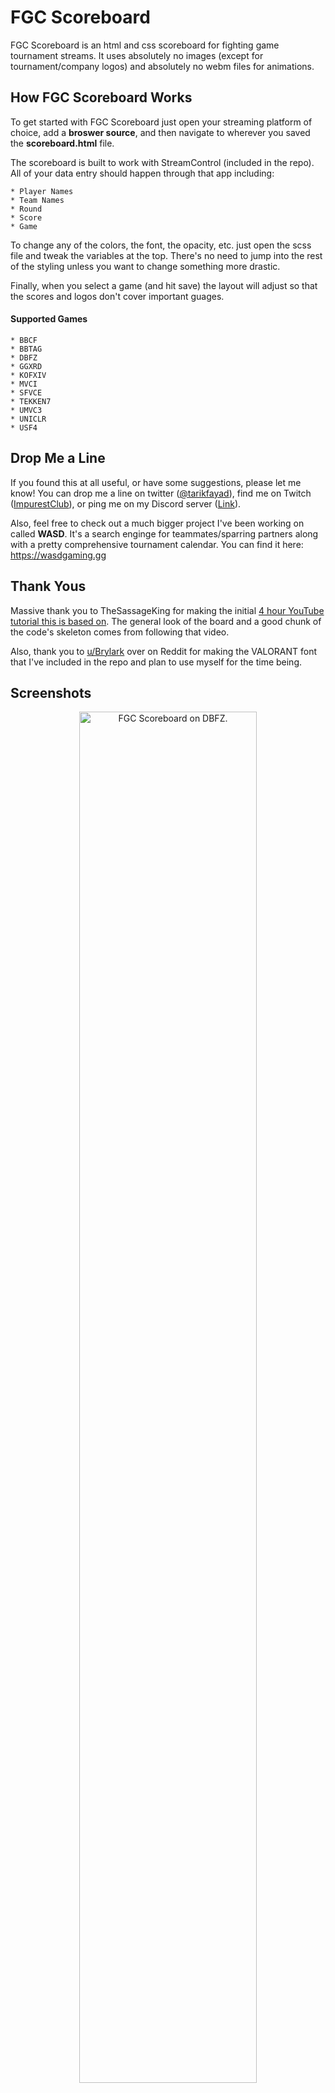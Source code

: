 # FGC Scoreboard
FGC Scoreboard is an html and css scoreboard for fighting game tournament streams. It uses absolutely no images (except for tournament/company logos) and absolutely no webm files for animations.

## How FGC Scoreboard Works
To get started with FGC Scoreboard just open your streaming platform of choice, add a **broswer source**, and then navigate to wherever you saved the **scoreboard.html** file.

The scoreboard is built to work with StreamControl (included in the repo). All of your data entry should happen through that app including:
```
* Player Names
* Team Names
* Round
* Score
* Game
```

To change any of the colors, the font, the opacity, etc. just open the scss file and tweak the variables at the top. There's no need to jump into the rest of the styling unless you want to change something more drastic.

Finally, when you select a game (and hit save) the layout will adjust so that the scores and logos don't cover important guages.
#### Supported Games
```
* BBCF
* BBTAG
* DBFZ
* GGXRD
* KOFXIV
* MVCI
* SFVCE
* TEKKEN7
* UMVC3
* UNICLR
* USF4
```

## Drop Me a Line
If you found this at all useful, or have some suggestions, please let me know! You can drop me a line on twitter ([@tarikfayad](https://twitter.com/tarikfayad)), find me on Twitch ([ImpurestClub](https://www.twitch.tv/impurestclub/)), or ping me on my Discord server ([Link](https://discord.gg/ykj8tsN)).

Also, feel free to check out a much bigger project I've been working on called **WASD**. It's a search enginge for teammates/sparring partners along with a pretty comprehensive tournament calendar. You can find it here: https://wasdgaming.gg

## Thank Yous
Massive thank you to TheSassageKing for making the initial [4 hour YouTube tutorial this is based on](https://www.youtube.com/watch?v=qqyFknxaVWo). The general look of the board and a good chunk of the code's skeleton comes from following that video.

Also, thank you to [u/Brylark](https://www.reddit.com/r/VALORANT/comments/g0747t/valorant_font/) over on Reddit for making the VALORANT font that I've included in the repo and plan to use myself for the time being.

## Screenshots
<p align="center">
  <img src="screenshots/dbfz.png" alt="FGC Scoreboard on DBFZ." width="75%">
  <img src="screenshots/uniclr.png" alt="FGC Scoreboard on UNICLR." width="75%">
</p>

## Todo
- [X] Add lower thirds for commentators
- [X] Create GIFs to show case animations

Pull requests are more than welcomed!

## License
Usage is provided under the [MIT License](http://http//opensource.org/licenses/mit-license.php). See LICENSE for the full details.
